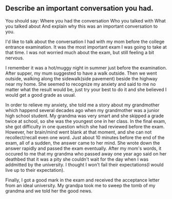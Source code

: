 ## Describe an important conversation you had.
You should say:
Where you had the conversation
Who you talked with
What you talked about
And explain why this was an important conversation to you.

I'd like to talk about the conversation I had with my mom before the college entrance examination. It was the most important exam I was going to take at that time. I was not worried much about the exam, but still feeling a bit nervous. 

I remember it was a hot/muggy night in summer just before the examination. After supper, my mum suggested to have a walk outside. Then we went outside, walking along the sidewalk(side pavement) beside the highway near my home. She seemed to recognize my anxiety and said to me no matter what the result would be, just try your best to do it and she believed I would get a good grade as usual. 

In order to relieve my anxiety, she told me a story about my grandmother which happend several decades ago when my grandmother was a junior high school student. My grandma was very smart and she skipped a grade twice at school, so she was the youngest one in her class. In the final exam, she got difficulty in one question which she had reviewed before the exam. However, her brain/mind went blank at that moment, and she can not recollect/recall even one word. Just about 10 minutes before the end of the exam, all of a sudden, the answer came to her mind. She wrote down the answer rapidly and passed the exam eventually. After my mom's words, it occured to me that my grandma who passed away one year ago said on her deathbed that it was a pity she couldn't wait for the day when I was addmitted by the university. I thought I won't fail their expectations(I would live up to their expectation).

Finally, I got a good mark in the exam and received the acceptance letter from an ideal university. My grandpa took me to sweep the tomb of my grandma and we told her the good news.


